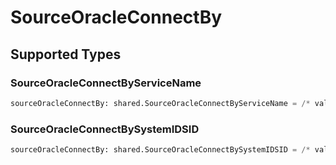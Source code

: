 # SourceOracleConnectBy


## Supported Types

### SourceOracleConnectByServiceName

```python
sourceOracleConnectBy: shared.SourceOracleConnectByServiceName = /* values here */
```

### SourceOracleConnectBySystemIDSID

```python
sourceOracleConnectBy: shared.SourceOracleConnectBySystemIDSID = /* values here */
```

